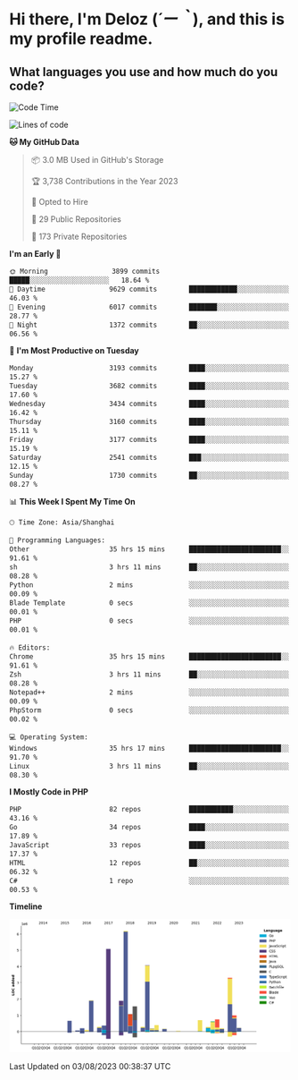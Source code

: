 # **Hi there, I'm Deloz (*´ー｀*), and this is my profile readme.**

## **What languages you use and how much do you code?**

<!--START_SECTION:waka-->
![Code Time](http://img.shields.io/badge/Code%20Time-2%2C043%20hrs%2016%20mins-blue)

![Lines of code](https://img.shields.io/badge/From%20Hello%20World%20I%27ve%20Written-31.5%20million%20lines%20of%20code-blue)

**🐱 My GitHub Data** 

> 📦 3.0 MB Used in GitHub's Storage 
 > 
> 🏆 3,738 Contributions in the Year 2023
 > 
> 💼 Opted to Hire
 > 
> 📜 29 Public Repositories 
 > 
> 🔑 173 Private Repositories 
 > 
**I'm an Early 🐤** 

```text
🌞 Morning                3899 commits        █████░░░░░░░░░░░░░░░░░░░░   18.64 % 
🌆 Daytime                9629 commits        ████████████░░░░░░░░░░░░░   46.03 % 
🌃 Evening                6017 commits        ███████░░░░░░░░░░░░░░░░░░   28.77 % 
🌙 Night                  1372 commits        ██░░░░░░░░░░░░░░░░░░░░░░░   06.56 % 
```
📅 **I'm Most Productive on Tuesday** 

```text
Monday                   3193 commits        ████░░░░░░░░░░░░░░░░░░░░░   15.27 % 
Tuesday                  3682 commits        ████░░░░░░░░░░░░░░░░░░░░░   17.60 % 
Wednesday                3434 commits        ████░░░░░░░░░░░░░░░░░░░░░   16.42 % 
Thursday                 3160 commits        ████░░░░░░░░░░░░░░░░░░░░░   15.11 % 
Friday                   3177 commits        ████░░░░░░░░░░░░░░░░░░░░░   15.19 % 
Saturday                 2541 commits        ███░░░░░░░░░░░░░░░░░░░░░░   12.15 % 
Sunday                   1730 commits        ██░░░░░░░░░░░░░░░░░░░░░░░   08.27 % 
```


📊 **This Week I Spent My Time On** 

```text
🕑︎ Time Zone: Asia/Shanghai

💬 Programming Languages: 
Other                    35 hrs 15 mins      ███████████████████████░░   91.61 % 
sh                       3 hrs 11 mins       ██░░░░░░░░░░░░░░░░░░░░░░░   08.28 % 
Python                   2 mins              ░░░░░░░░░░░░░░░░░░░░░░░░░   00.09 % 
Blade Template           0 secs              ░░░░░░░░░░░░░░░░░░░░░░░░░   00.01 % 
PHP                      0 secs              ░░░░░░░░░░░░░░░░░░░░░░░░░   00.01 % 

🔥 Editors: 
Chrome                   35 hrs 15 mins      ███████████████████████░░   91.61 % 
Zsh                      3 hrs 11 mins       ██░░░░░░░░░░░░░░░░░░░░░░░   08.28 % 
Notepad++                2 mins              ░░░░░░░░░░░░░░░░░░░░░░░░░   00.09 % 
PhpStorm                 0 secs              ░░░░░░░░░░░░░░░░░░░░░░░░░   00.02 % 

💻 Operating System: 
Windows                  35 hrs 17 mins      ███████████████████████░░   91.70 % 
Linux                    3 hrs 11 mins       ██░░░░░░░░░░░░░░░░░░░░░░░   08.30 % 
```

**I Mostly Code in PHP** 

```text
PHP                      82 repos            ███████████░░░░░░░░░░░░░░   43.16 % 
Go                       34 repos            ████░░░░░░░░░░░░░░░░░░░░░   17.89 % 
JavaScript               33 repos            ████░░░░░░░░░░░░░░░░░░░░░   17.37 % 
HTML                     12 repos            ██░░░░░░░░░░░░░░░░░░░░░░░   06.32 % 
C#                       1 repo              ░░░░░░░░░░░░░░░░░░░░░░░░░   00.53 % 
```



**Timeline**

![Lines of Code chart](https://raw.githubusercontent.com/deloz/deloz/main/assets/bar_graph.png)


 Last Updated on 03/08/2023 00:38:37 UTC
<!--END_SECTION:waka-->
